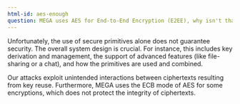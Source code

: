 ```yaml
---
html-id: aes-enough
question: MEGA uses AES for End-to-End Encryption (E2EE), why isn't that enough?
---
```


Unfortunately, the use of secure primitives alone does not guarantee security.
The overall system design is crucial.
For instance, this includes key derivation and management, the support of advanced features (like file-sharing or a chat), and how the primitives are used and combined.

Our attacks exploit unintended interactions between ciphertexts resulting from key reuse.
Furthermore, MEGA uses the ECB mode of AES for some encryptions, which does not protect the integrity of ciphertexts.
